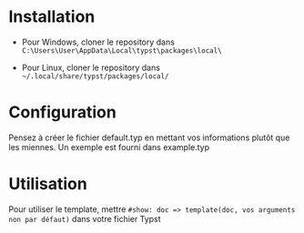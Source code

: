 # Installation

- Pour Windows, cloner le repository dans `C:\Users\User\AppData\Local\typst\packages\local\`

- Pour Linux, cloner le repository dans `~/.local/share/typst/packages/local/`

# Configuration

Pensez à créer le fichier default.typ en mettant vos informations plutôt que les miennes. Un exemple est fourni dans example.typ

# Utilisation 

Pour utiliser le template, mettre `#show: doc => template(doc, vos arguments non par défaut)` dans votre fichier Typst 